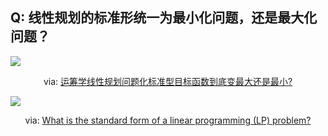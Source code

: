 ## Q: 线性规划的标准形统一为最小化问题，还是最大化问题？

<div grid="~ cols-2 gap-4">

<div mt-2 text-xs>

![](https://vip2.loli.io/2023/12/07/PX9iLYDCtTx4pum.webp)

<center>via: <a href="https://www.zhihu.com/question/417812934" target="_blank">运筹学线性规划问题化标准型目标函数到底变最大还是最小?</a></center>

</div>

<div text-xs mb-6>

![](https://vip2.loli.io/2023/12/07/dMlJ8EcvekzbNXK.webp)

<center>via: <a href="https://math.stackexchange.com/questions/222449/what-is-the-standard-form-of-a-linear-programming-lp-problem/222503" target="_blank">What is the standard form of a linear programming (LP) problem?</a></center>

</div>

</div>

<!-- 

教材上给出的线性规划的标准形是统一成最小化问题。网上搜集资料时，发现有些资料的标准形是统一为最大化问题。

针对这个疑惑，国内外的网友给出了这样的解释。

知乎网友表示线性规划的标准形统一为最小化问题，还是最大化问题不重要，应关注线性规划问题的标准形的约束条件。他认为标准形统一为最小化问题更常见。

国外问答网站—Mathematics上的网友表示线性规划的标准形统一为最小化问题和最大化问题是书籍作者的偏好，他也认为标准形统一为最小化问题更常见。

我也尝试去询问ai，GPT4认为标准形通常表示为最大化问题，最大化问题和最小化问题在数学上是等价的，因为可以通过取目标函数系数的相反数来将一个最小化问题转换为最大化问题，反之通过取目标函数系数的相反数来将一个最大化问题转换为最小化问题。

综上所述，将线性规划转换为标准形，统一为最大化问题，最小化问题都是ok的。

 -->